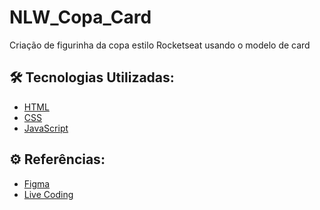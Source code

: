 # NLW_Copa_Card
Criação de figurinha da copa estilo Rocketseat usando o modelo de card


## 🛠 Tecnologias Utilizadas:
- [HTML](https://developer.mozilla.org/pt-BR/docs/Web/HTML)
- [CSS](https://developer.mozilla.org/pt-BR/docs/Web/CSS)
- [JavaScript](https://developer.mozilla.org/pt-BR/docs/Web/JavaScript)

## ⚙ Referências:
- [Figma](https://www.figma.com/file/bpn2L3Fz2rSO9GTO6pudkK/NLW-Copa-Card-(Copy)?node-id=0%3A1)
- [Live Coding](https://youtu.be/sswJisbD2CY)
